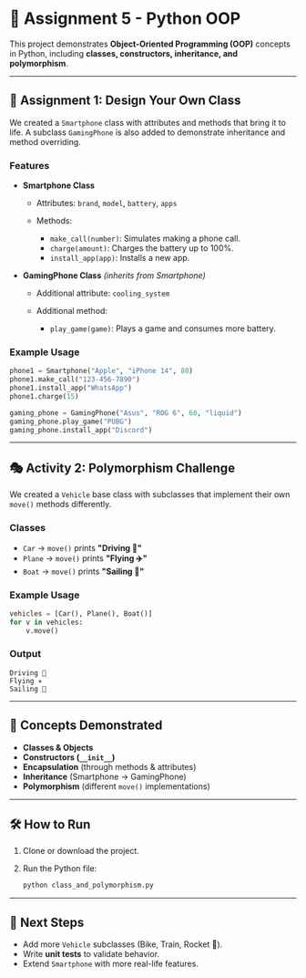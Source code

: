 # 📘 Assignment 5 - Python OOP

This project demonstrates **Object-Oriented Programming (OOP)** concepts in Python, including **classes, constructors, inheritance, and polymorphism**.

---

## 🚀 Assignment 1: Design Your Own Class

We created a `Smartphone` class with attributes and methods that bring it to life. A subclass `GamingPhone` is also added to demonstrate inheritance and method overriding.

### Features

* **Smartphone Class**

  * Attributes: `brand`, `model`, `battery`, `apps`
  * Methods:

    * `make_call(number)`: Simulates making a phone call.
    * `charge(amount)`: Charges the battery up to 100%.
    * `install_app(app)`: Installs a new app.

* **GamingPhone Class** *(inherits from Smartphone)*

  * Additional attribute: `cooling_system`
  * Additional method:

    * `play_game(game)`: Plays a game and consumes more battery.

### Example Usage

```python
phone1 = Smartphone("Apple", "iPhone 14", 80)
phone1.make_call("123-456-7890")
phone1.install_app("WhatsApp")
phone1.charge(15)

gaming_phone = GamingPhone("Asus", "ROG 6", 60, "liquid")
gaming_phone.play_game("PUBG")
gaming_phone.install_app("Discord")
```

---

## 🎭 Activity 2: Polymorphism Challenge

We created a `Vehicle` base class with subclasses that implement their own `move()` methods differently.

### Classes

* `Car` → `move()` prints **"Driving 🚗"**
* `Plane` → `move()` prints **"Flying ✈️"**
* `Boat` → `move()` prints **"Sailing 🚤"**

### Example Usage

```python
vehicles = [Car(), Plane(), Boat()]
for v in vehicles:
    v.move()
```

### Output

```
Driving 🚗
Flying ✈️
Sailing 🚤
```

---

## 🧩 Concepts Demonstrated

* **Classes & Objects**
* **Constructors (`__init__`)**
* **Encapsulation** (through methods & attributes)
* **Inheritance** (Smartphone → GamingPhone)
* **Polymorphism** (different `move()` implementations)

---

## 🛠️ How to Run

1. Clone or download the project.
2. Run the Python file:

   ```bash
   python class_and_polymorphism.py
   ```

---

## 📌 Next Steps

* Add more `Vehicle` subclasses (Bike, Train, Rocket 🚀).
* Write **unit tests** to validate behavior.
* Extend `Smartphone` with more real-life features.
